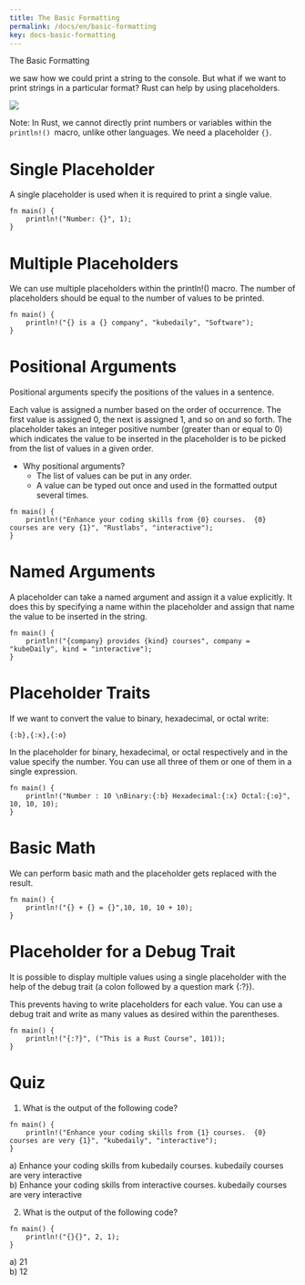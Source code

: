 ```yaml
---
title: The Basic Formatting
permalink: /docs/en/basic-formatting
key: docs-basic-formatting
---
```


The Basic Formatting

we saw how we could print a string to the console. But what if we want to print strings in a particular format? Rust can help by using placeholders.

![](https://raw.githubusercontent.com/sangam14/RustLabs/master/img/placeholder.png)


Note: In Rust, we cannot directly print numbers or variables within the `println!() `macro, unlike other languages. We need a placeholder `{}`.

# Single Placeholder 
A single placeholder is used when it is required to print a single value.

```
fn main() {
    println!("Number: {}", 1);
}
```
# Multiple Placeholders 
We can use multiple placeholders within the println!() macro.
The number of placeholders should be equal to the number of values to be printed.

```
fn main() {
    println!("{} is a {} company", "kubedaily", "Software");
}
```
# Positional Arguments 

Positional arguments specify the positions of the values in a sentence.

Each value is assigned a number based on the order of occurrence. The first value is assigned 0, the next is assigned 1, and so on and so forth. The placeholder takes an integer positive number (greater than or equal to 0) which indicates the value to be inserted in the placeholder is to be picked from the list of values in a given order.

- Why positional arguments?
    - The list of values can be put in any order.
    - A value can be typed out once and used in the formatted output several times.
    
```
fn main() {
    println!("Enhance your coding skills from {0} courses.  {0} courses are very {1}", "Rustlabs", "interactive");
}

```
# Named Arguments 

A placeholder can take a named argument and assign it a value explicitly. It does this by specifying a name within the placeholder and assign that name the value to be inserted in the string.


```
fn main() {
    println!("{company} provides {kind} courses", company = "kubeDaily", kind = "interactive");
}

```
# Placeholder Traits 

If we want to convert the value to binary, hexadecimal, or octal write:

```
{:b},{:x},{:o}

```

In the placeholder for binary, hexadecimal, or octal respectively and in the value specify the number.
You can use all three of them or one of them in a single expression.

```
fn main() {
    println!("Number : 10 \nBinary:{:b} Hexadecimal:{:x} Octal:{:o}", 10, 10, 10);
}

```

# Basic Math 

We can perform basic math and the placeholder gets replaced with the result.

```
fn main() {
    println!("{} + {} = {}",10, 10, 10 + 10);
}

```

# Placeholder for a Debug Trait 

It is possible to display multiple values using a single placeholder with the help of the debug trait (a colon followed by a question mark {:?}).

This prevents having to write placeholders for each value.
You can use a debug trait and write as many values as desired within the parentheses.


```
fn main() {
    println!("{:?}", ("This is a Rust Course", 101));
}

```

# Quiz 

1. What is the output of the following code?

```
fn main() {
    println!("Enhance your coding skills from {1} courses.  {0} courses are very {1}", "kubedaily", "interactive");
}

```

a) Enhance your coding skills from kubedaily courses. kubedaily courses are very interactive <br>
b) Enhance your coding skills from interactive courses. kubedaily courses are very interactive <br>


2. What is the output of the following code?

```
fn main() {
    println!("{}{}", 2, 1);
}

```
a) 21 <br>
b) 12

